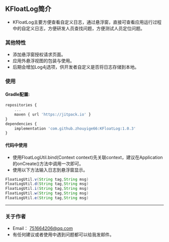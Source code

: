## KFloatLog简介
* KFloatLog主要方便查看自定义日志，通过悬浮窗，直接可查看应用运行过程中的自定义日志，方便研发人员查找问题，方便测试人员定位问题。

### 其他特性
* 添加悬浮窗授权请求页面。
* 应用外悬浮视图的包装与使用。
* 后期会增加Log4j选项，供开发者自定义是否将日志存储到本地。

### 使用
#### Gradle配置:
```javascript
repositories {
	...
	maven { url 'https://jitpack.io' }
}
dependencies {
	implementation 'com.github.zhouyige66:KFloatLog:1.0.3'
}
```

#### 代码中使用
* 使用FloatLogUtil.bind(Context context)先关联context，建议在Application的onCreate()方法中调用一次即可。
* 使用以下方法输入日志到悬浮窗显示。
```java
FloatLogUtil.v(String tag,String msg)
FloatLogUtil.d(String tag,String msg)
FloatLogUtil.i(String tag,String msg)
FloatLogUtil.w(String tag,String msg)
FloatLogUtil.e(String tag,String msg)
```

----
### 关于作者
* Email： <751664206@qq.com>
* 有任何建议或者使用中遇到问题都可以给我发邮件。
